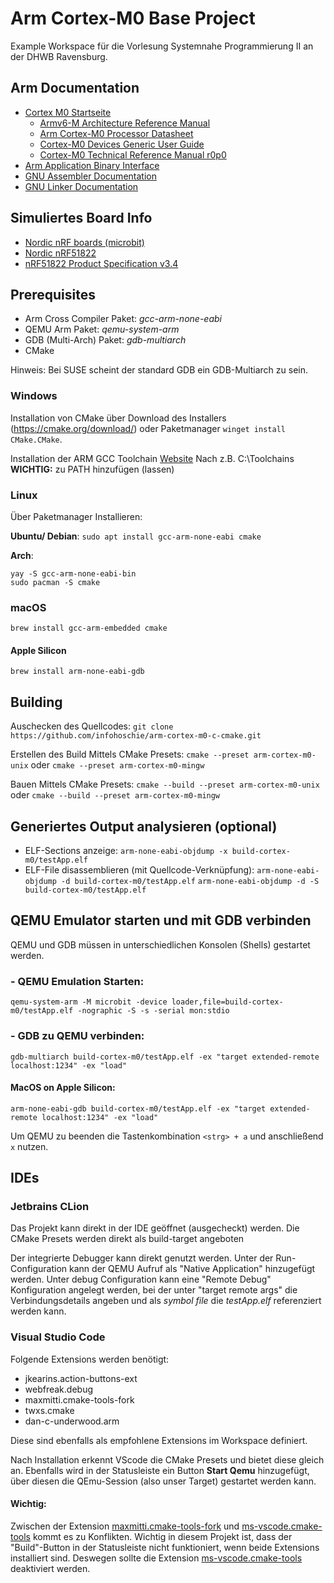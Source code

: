 # Arm Cortex-M0 Base Project

Example Workspace für die Vorlesung Systemnahe Programmierung II an der
DHWB Ravensburg.

## Arm Documentation
 - [Cortex M0 Startseite](https://developer.arm.com/Processors/Cortex-M0)
   - [Armv6-M Architecture Reference Manual](https://developer.arm.com/documentation/ddi0419/latest/)
   - [Arm Cortex-M0 Processor Datasheet](https://developer.arm.com/documentation/102834/0100/?lang=en)
   - [Cortex-M0 Devices Generic User Guide](https://developer.arm.com/documentation/dui0497/a/?lang=en)
   - [Cortex-M0 Technical Reference Manual r0p0](https://developer.arm.com/documentation/ddi0432/c/?lang=en)
 - [Arm Application Binary Interface](https://github.com/ARM-software/abi-aa)
 - [GNU Assembler Documentation](https://sourceware.org/binutils/docs-2.40/as/index.html)
 - [GNU Linker Documentation](https://sourceware.org/binutils/docs-2.40/ld/index.html)

## Simuliertes Board Info
 - [Nordic nRF boards (microbit)](https://www.qemu.org/docs/master/system/arm/nrf.html)
 - [Nordic nRF51822](https://www.nordicsemi.com/products/nrf51822)
 - [nRF51822 Product Specification v3.4](https://infocenter.nordicsemi.com/pdf/nRF51822_PS_v3.4.pdf)

## Prerequisites
 - Arm Cross Compiler Paket: _gcc-arm-none-eabi_
 - QEMU Arm Paket: _qemu-system-arm_
 - GDB (Multi-Arch) Paket: _gdb-multiarch_
 - CMake

Hinweis:
Bei SUSE scheint der standard GDB ein GDB-Multiarch zu sein.

### Windows
Installation von CMake über Download des Installers (https://cmake.org/download/)
oder Paketmanager `winget install CMake.CMake`.

Installation der ARM GCC Toolchain [Website](https://gnutoolchains.com/arm-eabi/)
Nach z.B. C:\Toolchains\
**WICHTIG:** zu PATH hinzufügen (lassen)

### Linux
Über Paketmanager Installieren:

**Ubuntu/ Debian**: ```sudo apt install gcc-arm-none-eabi cmake```

**Arch**:
```
yay -S gcc-arm-none-eabi-bin 
sudo pacman -S cmake
```

### macOS
```brew install gcc-arm-embedded cmake```
#### Apple Silicon
```brew install arm-none-eabi-gdb```

## Building
Auschecken des Quellcodes:
`git clone https://github.com/infohoschie/arm-cortex-m0-c-cmake.git`

Erstellen des Build Mittels CMake Presets:
```cmake --preset arm-cortex-m0-unix```
oder
```cmake --preset arm-cortex-m0-mingw```

Bauen Mittels CMake Presets:
```cmake --build --preset arm-cortex-m0-unix```
oder
```cmake --build --preset arm-cortex-m0-mingw```

## Generiertes Output analysieren (optional)
 - ELF-Sections anzeige:
   `arm-none-eabi-objdump -x build-cortex-m0/testApp.elf`
 - ELF-File disassemblieren (mit Quellcode-Verknüpfung):
   `arm-none-eabi-objdump -d build-cortex-m0/testApp.elf`
   `arm-none-eabi-objdump -d -S build-cortex-m0/testApp.elf`

## QEMU Emulator starten und mit GDB verbinden
QEMU und GDB müssen in unterschiedlichen Konsolen (Shells) gestartet werden.
### - QEMU Emulation Starten:
   `qemu-system-arm -M microbit -device loader,file=build-cortex-m0/testApp.elf -nographic -S -s -serial mon:stdio`
### - GDB zu QEMU verbinden:
   `gdb-multiarch build-cortex-m0/testApp.elf -ex "target extended-remote localhost:1234" -ex "load"`
#### MacOS on Apple Silicon: 
   `arm-none-eabi-gdb build-cortex-m0/testApp.elf -ex "target extended-remote localhost:1234" -ex "load"`
   

Um QEMU zu beenden die Tastenkombination `<strg> + a` und anschließend `x` nutzen.

## IDEs
### Jetbrains CLion
Das Projekt kann direkt in der IDE geöffnet (ausgecheckt) werden.
Die CMake Presets werden direkt als build-target angeboten

Der integrierte Debugger kann direkt genutzt werden.
Unter der Run-Configuration kann der QEMU Aufruf als "Native Application" hinzugefügt werden.
Unter debug Configuration kann eine "Remote Debug" Konfiguration angelegt werden, bei der unter "target remote args" die Verbindungsdetails angeben und als *symbol file* die *testApp.elf* referenziert werden kann.

### Visual Studio Code

Folgende Extensions werden benötigt:
- jkearins.action-buttons-ext
- webfreak.debug
- maxmitti.cmake-tools-fork
- twxs.cmake
- dan-c-underwood.arm

Diese sind ebenfalls als empfohlene Extensions im Workspace definiert.

Nach Installation erkennt VScode die CMake Presets und bietet diese gleich an.
Ebenfalls wird in der Statusleiste ein Button **Start Qemu** hinzugefügt,
über diesen die QEmu-Session (also unser Target) gestartet werden kann.

#### Wichtig:
Zwischen der Extension [maxmitti.cmake-tools-fork](https://marketplace.visualstudio.com/items?itemName=maxmitti.cmake-tools-fork) und [ms-vscode.cmake-tools](https://marketplace.visualstudio.com/items?itemName=ms-vscode.cmake-tools) kommt es zu Konflikten. Wichtig in diesem Projekt ist, dass der "Build"-Button in der Statusleiste nicht funktioniert, wenn beide Extensions installiert sind. Deswegen sollte die Extension [ms-vscode.cmake-tools](https://marketplace.visualstudio.com/items?itemName=ms-vscode.cmake-tools) deaktiviert werden.
